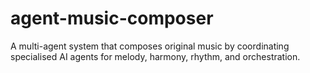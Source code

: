 # agent-music-composer
A multi-agent system that composes original music by coordinating specialised AI agents for melody, harmony, rhythm, and orchestration.
